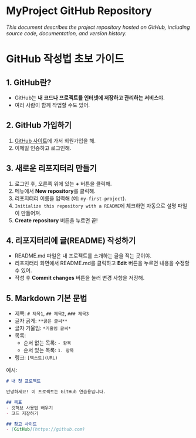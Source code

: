 # MyProject GitHub Repository

*This document describes the project repository hosted on GitHub, including source code, documentation, and version history.*
# GitHub 작성법 초보 가이드

## 1. GitHub란?
- GitHub는 **내 코드나 프로젝트를 인터넷에 저장하고 관리하는 서비스**야.
- 여러 사람이 함께 작업할 수도 있어.

## 2. GitHub 가입하기
1. [GitHub 사이트](https://github.com)에 가서 회원가입을 해.
2. 이메일 인증하고 로그인해.

## 3. 새로운 리포지터리 만들기
1. 로그인 후, 오른쪽 위에 있는 **+** 버튼을 클릭해.
2. 메뉴에서 **New repository**를 클릭해.
3. 리포지터리 이름을 입력해 (예: `my-first-project`).
4. `Initialize this repository with a README`에 체크하면 자동으로 설명 파일이 만들어져.
5. **Create repository** 버튼을 누르면 끝!

## 4. 리포지터리에 글(README) 작성하기
- README.md 파일은 내 프로젝트를 소개하는 글을 적는 곳이야.
- 리포지터리 화면에서 README.md를 클릭하고 **Edit** 버튼을 누르면 내용을 수정할 수 있어.
- 작성 후 **Commit changes** 버튼을 눌러 변경 사항을 저장해.

## 5. Markdown 기본 문법
- 제목: `# 제목1`, `## 제목2`, `### 제목3`
- 글자 굵게: `**굵은 글씨**`
- 글자 기울임: `*기울임 글씨*`
- 목록:
  - 순서 없는 목록: `- 항목`
  - 순서 있는 목록: `1. 항목`
- 링크: `[텍스트](URL)`

예시:
```markdown
# 내 첫 프로젝트

안녕하세요! 이 프로젝트는 GitHub 연습용입니다.

## 목표
- 깃허브 사용법 배우기
- 코드 저장하기

## 참고 사이트
- [GitHub](https://github.com)
